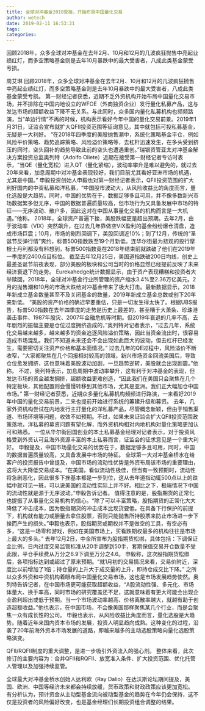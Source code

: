 ```yaml
---
title: 全球对冲基金2018受挫，开始布局中国量化交易
author: wetech
date: 2019-02-11 16:53:21
tags: 
categories: 
---
```

回顾2018年，众多全球对冲基金在去年2月、10月和12月的几波疯狂抛售中亮起业绩红灯，而多空策略基金则是去年10月暴跌中的最大受害者，八成此类基金蒙受亏损。
<!-- more -->
周艾琳
回顾2018年，众多全球对冲基金在去年2月、10月和12月的几波疯狂抛售中亮起业绩红灯，而多空策略基金则是去年10月暴跌中的最大受害者，八成此类基金蒙受亏损。
第一财经记者获悉，近期不乏外资机构开始布局中国量化交易市场，并不排除在中国内地设立的WFOE（外商独资企业）发行量化私募产品，这与发达市场的超额收益下降不无关系。与此同时，众多国内量化私募机构也频频路演，当“单边行情”不再的时候，机构表示看好今年中国的量化交易前景。2019年1月31日，证监会宣布就扩大QFII投资范围等征询意见，其中就包括可投私募基金，无疑是一大利好。
“在2018年四季度的美股抛售潮中，系统化策略基金平仓，例如风险平价策略、趋势追踪策略、风险溢价策略等，去杠杆迅速发生，在多头受到挤压的同时，空头回补的趋势导致此前的空头也遭遇重创。”瑞银资管亚太对冲基金解决方案投资总监奥列特（Adolfo Oliete）近期在接受第一财经记者专访时表示，“当QE（量化宽松）进入QT（量化紧缩），波动率攀升是难以避免的，就过去20年来看，加息周期中对冲基金表现较好，我们目前尤其看好亚洲市场的机遇，尤其是中国。”
申毅投资创始人申毅也对第一财经记者表示，QFII投资范围的扩大利好国内的中资私募和洋私募，“中国股市波动大，从风险收益比的角度而言，量化选股是大趋势。同时，中国的优势在于，数据足够多且可用，并不像多数新兴市场数据繁多但无序，中国的数据普遍质量较高，但市场行为又具备发展中市场的特征——无序波动、散户多，因此这对在中国从事量化交易的机构而言是一大机遇。”他称。
2018年，全球资产普遍下挫，美股跌幅更是超出预期。去年2月，由于波动率（VIX）突然飙升，在过去几年靠做空VIX盈利的基金纷纷爆仓清盘，造成市场巨震；10月，市场的剧烈回调下，美股回调近10%；到了12月，传统的“圣诞节反弹行情”爽约，标普500指数跌至19个月新低。连华尔街最为悲观的投行摩根士丹利都没有料想到，标普500指数竟在2018年结束前就跌破了他们在2019年一季度的2400点目标位。
截至去年12月25日，美国道指跌破200日均线，创史上最差圣诞节前夜表现，部分美股的板块和公司当时的价格显然已经提前反映了未来经济衰退下的走势。
Eurekahedge统计数据显示，由于资产表现糟糕和投资者大举赎回，2018年，全球对冲基金行业所管理的资产缩水3.4%至2.36万亿美元。2月的抛售潮和10月的市场大跌给对冲基金带来了极大打击。最新数据显示，2018年新成立基金数量甚至不及关闭基金的数量，2019年新成立基金总数或创下20年来新低。
“美股的资产价格的确迟早要重估，只是一切发生得太快了。根据UBS报告，标普500指数在去年四季度的走势是历史上最差的，甚至糟于大萧条、珍珠港袭击事件、1987年股灾、2007年金融危机等时期。但2019年衰退的几率不高，去年剧烈的振幅主要是仓位过度拥挤造成的，”奥列特对记者表示，“过去几年，系统化交易越来越多，越来越多的资金追逐风险溢价策略，因此当资金流出时，很容易造成市场混乱。我们不知道未来还会不会出现如此巨大的波动，但去杠杆已经发生，需要密切关注资产价格和基本面情况。”
过去几年的QE过程中，风险溢价不断收窄，“大家都聚焦在几个回报相对较高的领域，新兴市场资金回流美国后，导致仓位愈发拥挤，这也意味着美股波动加剧，一旦趋势逆转，美股就会出现剧震。”他称。
不过，奥列特表示，加息周期中波动率攀升，这有利于对冲基金的表现，但发达市场的资金越发拥挤，超额收益更难创造，“因此我们在美国只会聚焦在几个特定板块，其他配置则会慢慢转移到其他市场，尤其是亚洲。我们正大幅加仓中国市场。”
第一财经记者获悉，近期众多量化私募机构频频进行路演，一来看好2019年中国的量化交易前景，二来也提前开始进行系统的筹建升级和募资。
去年，几家外资机构尝试在内地发行主打量化的洋私募产品，尽管概念新颖，但由于销售渠道、市场环境等问题，收效不如预期。不过，如果未来证监会扩大QFII投资范围政策落地，洋私募的募资问题有望化解，而外资机构相对内地机构对量化策略更加认可和熟悉。
一位从华尔街回国创业的本土私募基金经理对记者表示，对于投资风格受到外资认可且海外资源丰富的本土私募而言，证监会的征求意见是一个重大利好。
申毅提及，中国市场量化交易的优势在于，数据足够多且可用，同时，中国的数据普遍质量较高，又具备发展中市场的特征。
全球第一大对冲基金桥水在给客户的投资报告中曾提及，中国市场的流动性优势是外资布局该市场的重要理由，这将大大降低交易成本。“在美国，看似流动性极佳，但当有一致预期时，流动性将急剧恶化，因此很多下挫基本都是一步到位，这从去年道指动辄500点以上的跌幅中就可见一斑，可以说美国的流动性实际上并不好。相比之下，极端情况下中国的流动性就是源于无序波动。”申毅告诉记者。
值得注意的是，股指期货的正常化也提振了从事量化交易机构的信心。“除了可以丰富策略，股指期货的正常化大大降低了冲击成本，因为股指期货的冲击成本比现货要低。在具备下行保护的前提下，机构就有能力或胆量去拿住股票，否则只能抛售所持股票来防止市场进一步下挫而产生的损失。”申毅也表示，股指期货或期权并不是做空的工具，有空必有多，“这是一场零和游戏，例如在美国市场上，买看跌期权最多的机构往往是市场上最大的多头。”
去年12月2日，中金所宣布为股指期货松绑，具体包括：下调保证金比例，日内过度交易监管标准从20手调整到50手，套期保值交易开仓数量不受此限，平仓手续费从万分之6.9下调至万分之4.6。
申毅称，这次股指期货松绑后，各项指标达到或超过了原来预期。“就1月初的交易情况来看，交易价附近，深度比以前增加了1倍；持仓量的上升大于成交量的上升，即持仓成交比下降。”
之所以众多外资和中资机构着眼布局中国量化交易市场，这也是市场发展趋势使然。奥列特告诉记者，在中国市场更可能获取超额收益，“A股流动性强、多元化、市场体量大、换手率高，同时市场的研究覆盖还不足，这就意味着有更大可能会出现企业盈利超出或低于预期。当一个市场波动率越高、价格离散率越大，就越有助于创造超额收益。”他也表示，在中国市场，不会像美国那样聚焦某几个行业，而是会聚焦一众有成长性的公司。
申毅也表示，从风险收益比角度而言，量化选股是大趋势。随着近年来国内资本市场的发展，投资人明显趋向成熟。这种变化的过程，沿袭了20年前海外资本市场发展的道路，即越来越多的主动选股策略向量化选股策略演变。
 
 
QFII/RQFII制度的重大调整，是进一步吸引外资流入的强心剂。
整体来看，此次修订的主要内容为：合并QFII和RQFII、放宽准入条件、扩大投资范围、优化托管人管理以及加强持续监管。
全球最大对冲基金桥水创始人达利欧（Ray Dalio）在达沃斯论坛期间提及，美国、欧洲、中国等经济未来都会持续放缓，货币政策和财政政策应该更加宽松。
有分析认为，预计资金从主动型基金流向被动型基金的趋势在今年仍会保持，这不仅是投资者的风险偏好改变，也是基金经理们长期投资组合调整的结果。
